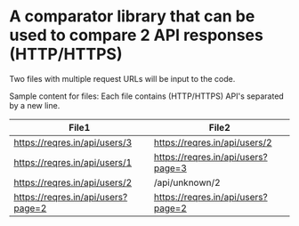 # A comparator library that can be used to compare 2 API responses (HTTP/HTTPS)

Two files with multiple request URLs will be input to the code.

Sample content for files:
Each file contains (HTTP/HTTPS) API's separated by a new line.

| File1    | File2 |
| -------- | ------- |
| https://reqres.in/api/users/3  | https://reqres.in/api/users/2    |
| https://reqres.in/api/users/1 | https://reqres.in/api/users?page=3     |
| https://reqres.in/api/users/2    | /api/unknown/2    |
| https://reqres.in/api/users?page=2    | https://reqres.in/api/users?page=2    |
